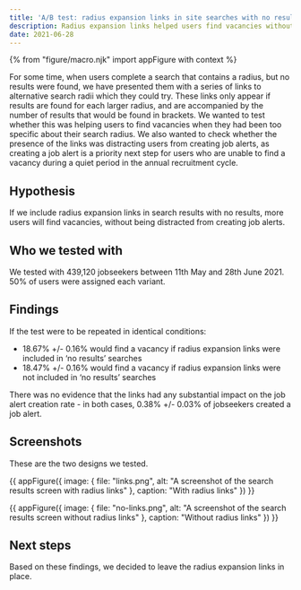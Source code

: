 ```yaml
---
title: 'A/B test: radius expansion links in site searches with no results'
description: Radius expansion links helped users find vacancies without distracting them.
date: 2021-06-28
---
```


{% from "figure/macro.njk" import appFigure with context %}

For some time, when users complete a search that contains a radius, but no results were found, we have presented them with a series of links to alternative search radii which they could try. These links only appear if results are found for each larger radius, and are accompanied by the number of results that would be found in brackets. We wanted to test whether this was helping users to find vacancies when they had been too specific about their search radius. We also wanted to check whether the presence of the links was distracting users from creating job alerts, as creating a job alert is a priority next step for users who are unable to find a vacancy during a quiet period in the annual recruitment cycle.

## Hypothesis

If we include radius expansion links in search results with no results, more users will find vacancies, without being distracted from creating job alerts.

## Who we tested with

We tested with 439,120 jobseekers between 11th May and 28th June 2021. 50% of users were assigned each variant.

## Findings

If the test were to be repeated in identical conditions:

* 18.67% +/- 0.16% would find a vacancy if radius expansion links were included in ‘no results’ searches
* 18.47% +/- 0.16% would find a vacancy if radius expansion links were not included in ‘no results’ searches

There was no evidence that the links had any substantial impact on the job alert creation rate - in both cases, 0.38% +/- 0.03% of jobseekers created a job alert.

## Screenshots

These are the two designs we tested.

{{ appFigure({
  image: {
    file: "links.png",
    alt: "A screenshot of the search results screen with radius links" 
   },
  caption: "With radius links"
}) }}

{{ appFigure({
  image: {
    file: "no-links.png",
    alt: "A screenshot of the search results screen without radius links"
  },
  caption: "Without radius links"
}) }}

## Next steps

Based on these findings, we decided to leave the radius expansion links in place.
